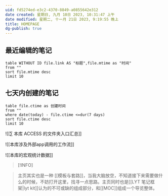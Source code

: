 ```yaml
---
uid: fd5274ed-e3c2-4370-8849-a0855642e312
date created: 星期日, 九月 10日 2023, 10:31:47 上午
date modified: 星期二, 十一月 21日 2023, 9:19:55 晚上
title: HOMEPAGE
dg-publish: true
---
```


## 最近编辑的笔记

```dataview
table WITHOUT ID file.link AS "标题",file.mtime as "时间"
from ""
sort file.mtime desc
limit 10
```

## 七天内创建的笔记

```dataview
table file.ctime as 创建时间
from ""
where date(today) - file.ctime <=dur(7 days)
sort file.ctime desc
limit 10
```

![[∑ 本库 ACCESS 的文件夹入口汇总]]

![[本库涉及外部app调用的工作流]]

![[本库的宏观统计数据]]

>[!INFO]

>
>  主页其实也是一种 [[模板与套路]]，当我大脑放空，不知道接下来需要做什么的时候，不妨打开这里，找寻一点思路。主页同时也是[[LYT 笔记框架|lyt kit]]认为的不可或缺的组成部分，和[[MOC]]组成一个导览整体。
